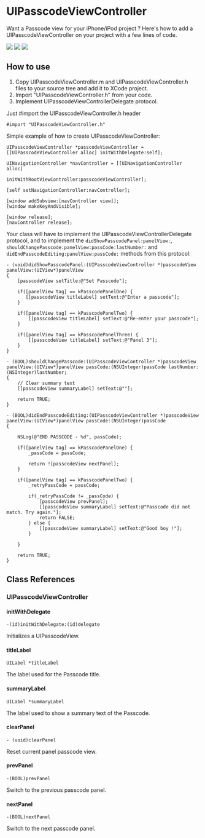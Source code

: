 UIPasscodeViewController
========================

Want a Passcode view for your iPhone/iPod project ? 
Here's how to add a UIPasscodeViewController on your project with a few lines of code.


![](http://files.me.com/lashad/x16phr)
![](http://files.me.com/lashad/sa5cbk)
![](http://files.me.com/lashad/0mxg45)

How to use
----------

1. Copy UIPasscodeViewController.m and UIPasscodeViewController.h files to your source tree and add it to XCode project.
2. Import "UIPasscodeViewController.h" from your code.
3. Implement UIPasscodeViewControllerDelegate protocol.


Just #import the UIPasscodeViewController.h header

`#import "UIPasscodeViewController.h"`


Simple example of how to create UIPasscodeViewController:

    UIPasscodeViewController *passcodeViewController = [[UIPasscodeViewController alloc] initWithDelegate:self];

    UINavigationController *navController = [[UINavigationController alloc]
                                 initWithRootViewController:passcodeViewController];

    [self setNavigationController:navController];

    [window addSubview:[navController view]];
    [window makeKeyAndVisible];

    [window release];
    [navController release];

Your class will have to implement the UIPasscodeViewControllerDelegate protocol, and to implement the `didShowPasscodePanel:panelView:`, `shouldChangePasscode:panelView:passCode:lastNumber:` and `didEndPasscodeEditing:panelView:passCode:` methods from this protocol:

    - (void)didShowPasscodePanel:(UIPasscodeViewController *)passcodeView panelView:(UIView*)panelView
    {
        [passcodeView setTitle:@"Set Passcode"];
        
        if([panelView tag] == kPasscodePanelOne) {
           [[passcodeView titleLabel] setText:@"Enter a passcode"];
        }

        if([panelView tag] == kPasscodePanelTwo) {
            [[passcodeView titleLabel] setText:@"Re-enter your passcode"];
        }

        if([panelView tag] == kPasscodePanelThree) {
            [[passcodeView titleLabel] setText:@"Panel 3"];
        }
    }

    - (BOOL)shouldChangePasscode:(UIPasscodeViewController *)passcodeView panelView:(UIView*)panelView passCode:(NSUInteger)passCode lastNumber:(NSInteger)lastNumber;
    {
        // Clear summary text
        [[passcodeView summaryLabel] setText:@""];

        return TRUE;
    }

    - (BOOL)didEndPasscodeEditing:(UIPasscodeViewController *)passcodeView panelView:(UIView*)panelView passCode:(NSUInteger)passCode
    {
        
        NSLog(@"END PASSCODE - %d", passCode);
        
        if([panelView tag] == kPasscodePanelOne) {
            _passCode = passCode;
            
            return ![passcodeView nextPanel];
        }

        if([panelView tag] == kPasscodePanelTwo) {
            _retryPassCode = passCode;
            
            if(_retryPassCode != _passCode) {
                [passcodeView prevPanel];
                [[passcodeView summaryLabel] setText:@"Passcode did not match. Try again."];
                return FALSE;
            } else {
                [[passcodeView summaryLabel] setText:@"Good boy !"];    
            }
            
        }
        
        return TRUE;
    }


Class References
----------------

### UIPasscodeViewController

#### initWithDelegate

`-(id)initWithDelegate:(id)delegate`

Initializes a UIPasscodeView.

#### titleLabel

`UILabel *titleLabel`

The label used for the Passcode title.

#### summaryLabel

`UILabel *summaryLabel`

The label used to show a summary text of the Passcode.

#### clearPanel

`- (void)clearPanel`

Reset current panel passcode view.

#### prevPanel

`-(BOOL)prevPanel`

Switch to the previous passcode panel.

#### nextPanel

`-(BOOL)nextPanel`

Switch to the next passcode panel.

